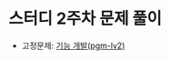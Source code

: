 # 스터디 2주차 문제 풀이

- 고정문제: [기능 개발(pgm-lv2)](https://school.programmers.co.kr/learn/courses/30/lessons/42586)
